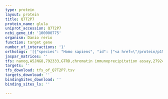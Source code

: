 ```yaml
---
type: protein
layout: protein
title: Q7T2P7
protein_name: glula
uniprot_accession: Q7T2P7
ncbi_gene_id: '100000775'
organism: Danio rerio
function: target gene
number_of_interactions: '1'
orthologs: '[{"species": "Homo sapiens", "id": ["<a href=\"/protein/p15104\">P15104</a>"]}, {"species": "Mus musculus", "id": ["<a href=\"/protein/p15105\">P15105</a>"]}, {"species": "Rattus norvegicus", "id": ["<a href=\"/protein/p09606\">P09606</a>"]}, {"species": "Drosophila melanogaster", "id": ["<a href=\"/protein/p20478\">P20478</a>"]}, {"species": "Caenorhabditis elegans", "id": ["<a href=\"/protein/q9u307\">Q9U307</a>"]}, {"species": "Saccharomyces cerevisiae", "id": ["<a href=\"/protein/p32288\">P32288</a>"]}]'
jaspar_matrices: ''
tfs: nanog,A5JNG8,792333,GTRD,chromatin immunoprecipitation assay,27924024%5Buid%5D,No
targets: ''
tfs_download: tfs_of_Q7T2P7.tsv
targets_download: ''
bindingSites_download: ''
binding_sites_ls: ''

---
```

